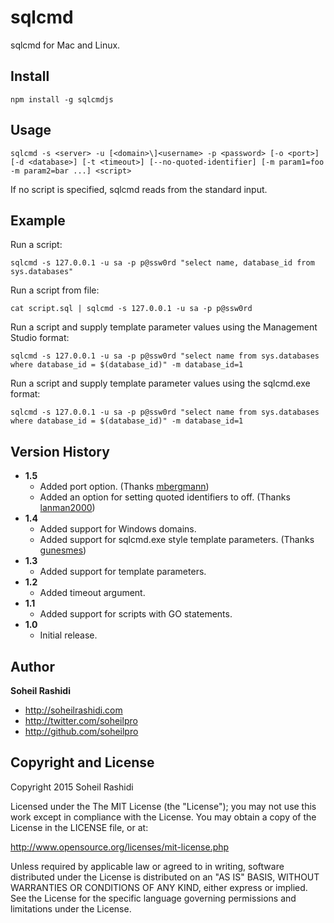 # sqlcmd
sqlcmd for Mac and Linux.

## Install

```
npm install -g sqlcmdjs
```

## Usage

```
sqlcmd -s <server> -u [<domain>\]<username> -p <password> [-o <port>] [-d <database>] [-t <timeout>] [--no-quoted-identifier] [-m param1=foo -m param2=bar ...] <script>
```

If no script is specified, sqlcmd reads from the standard input.

## Example

Run a script:

```
sqlcmd -s 127.0.0.1 -u sa -p p@ssw0rd "select name, database_id from sys.databases"
```

Run a script from file:

```
cat script.sql | sqlcmd -s 127.0.0.1 -u sa -p p@ssw0rd
```

Run a script and supply template parameter values using the Management Studio format:

```
sqlcmd -s 127.0.0.1 -u sa -p p@ssw0rd "select name from sys.databases where database_id = $(database_id)" -m database_id=1
```

Run a script and supply template parameter values using the sqlcmd.exe format:

```
sqlcmd -s 127.0.0.1 -u sa -p p@ssw0rd "select name from sys.databases where database_id = $(database_id)" -m database_id=1
```

## Version History
+ **1.5**
  + Added port option. (Thanks [mbergmann](https://github.com/mbergmann))
  + Added an option for setting quoted identifiers to off. (Thanks [lanman2000](https://github.com/lanman2000))
+ **1.4**
  + Added support for Windows domains.
  + Added support for sqlcmd.exe style template parameters. (Thanks [gunesmes](https://github.com/gunesmes))
+ **1.3**
  + Added support for template parameters.
+ **1.2**
  + Added timeout argument.
+ **1.1**
  + Added support for scripts with GO statements.
+ **1.0**
	+ Initial release.

## Author
**Soheil Rashidi**

+ http://soheilrashidi.com
+ http://twitter.com/soheilpro
+ http://github.com/soheilpro

## Copyright and License
Copyright 2015 Soheil Rashidi

Licensed under the The MIT License (the "License");
you may not use this work except in compliance with the License.
You may obtain a copy of the License in the LICENSE file, or at:

http://www.opensource.org/licenses/mit-license.php

Unless required by applicable law or agreed to in writing, software
distributed under the License is distributed on an "AS IS" BASIS,
WITHOUT WARRANTIES OR CONDITIONS OF ANY KIND, either express or implied.
See the License for the specific language governing permissions and
limitations under the License.
